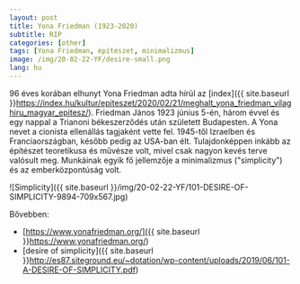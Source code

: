 ```yaml
---
layout: post
title: Yona Friedman (1923-2020)
subtitle: RIP
categories: [other]
tags: [Yona Friedman, építészet, minimalizmus]
image: /img/20-02-22-YF/desire-small.png
lang: hu
---
```

96 éves korában elhunyt Yona Friedman adta hírül az [index]({{ site.baseurl }}https://index.hu/kultur/epiteszet/2020/02/21/meghalt_yona_friedman_vilaghiru_magyar_epitesz/).  Friedman János 1923 június 5-én, három évvel és egy nappal a Trianoni békeszerződés után született Budapesten. A Yona nevet a cionista ellenállás tagjaként vette fel. 1945-től Izraelben és Franciaországban, később pedig az USA-ban élt. Tulajdonképpen inkább az építészet teoretikusa és művésze volt, mivel csak nagyon kevés terve valósult meg. Munkáinak egyik fő jellemzője a minimalizmus ("simplicity") és az emberközpontúság volt. 

![Simplicity]({{ site.baseurl }}/img/20-02-22-YF/101-DESIRE-OF-SIMPLICITY-9894-709x567.jpg)

Bővebben:
 - [https://www.yonafriedman.org/]({{ site.baseurl }}https://www.yonafriedman.org/)
 - [desire of simplicity]({{ site.baseurl }}http://es87.siteground.eu/~dotation/wp-content/uploads/2019/06/101-A-DESIRE-OF-SIMPLICITY.pdf) 

